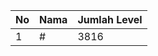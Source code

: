 | No | Nama            | Jumlah Level |
|----|-----------------|--------------|
| 1  | #    |    3816        |
